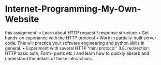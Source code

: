 # Internet-Programming-My-Own-Website

this assignment:
• Learn about HTTP request / response structure
• Get hands-on experiance with the HTTP protocol
• Work in partially-built server code. This will practice your software engineering and python
skills in general.
• Experiment with several HTTP “mini protocol” (I.E. redirection, HTTP basic auth, Form-
posts etc.) and learn how to quickly absorb and understand the details of these interactions.
